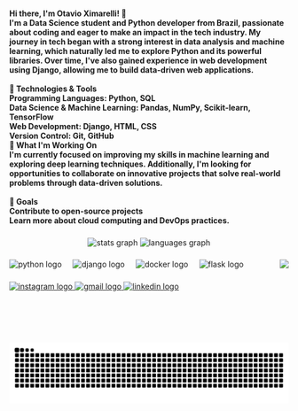 <h4 align="left">Hi there, I'm Otavio Ximarelli! 👋<br>I'm a Data Science student and Python developer from Brazil, passionate about coding and eager to make an impact in the tech industry. My journey in tech began with a strong interest in data analysis and machine learning, which naturally led me to explore Python and its powerful libraries. Over time, I've also gained experience in web development using Django, allowing me to build data-driven web applications.<br><br>🔧 Technologies & Tools<br>Programming Languages: Python, SQL<br>Data Science & Machine Learning: Pandas, NumPy, Scikit-learn, TensorFlow<br>Web Development: Django, HTML, CSS<br>Version Control: Git, GitHub<br>🚀 What I'm Working On<br>I'm currently focused on improving my skills in machine learning and exploring deep learning techniques. Additionally, I'm looking for opportunities to collaborate on innovative projects that solve real-world problems through data-driven solutions.<br><br>🌱 Goals<br>Contribute to open-source projects<br>Learn more about cloud computing and DevOps practices.<br></h4>

###

<div align="center">
  <img src="https://github-readme-stats.vercel.app/api?username=OtavioXimarelli&hide_title=false&hide_rank=false&show_icons=true&include_all_commits=true&count_private=true&disable_animations=false&theme=prussian&locale=en&hide_border=false" height="150" alt="stats graph"  />
  <img src="https://github-readme-stats.vercel.app/api/top-langs?username=OtavioXimarelli&locale=en&hide_title=false&layout=compact&card_width=320&langs_count=5&theme=prussian&hide_border=false" height="150" alt="languages graph"  />
</div>

###

<img align="right" height="150" src="https://i.giphy.com/media/v1.Y2lkPTc5MGI3NjExdG9xNHdyb3dybHFzMzlkZWZqYm5oNWg5czc1cThpdmZhMHRmY3dsMiZlcD12MV9pbnRlcm5hbF9naWZfYnlfaWQmY3Q9Zw/kBdQA2opPMRBRNvggW/giphy.gif"/>

###

<div align="left">
  <img src="https://img.shields.io/badge/Python-3776AB?logo=python&logoColor=white&style=for-the-badge" height="30" alt="python logo"  />
  <img width="12" />
  <img src="https://img.shields.io/badge/Django-092E20?logo=django&logoColor=white&style=for-the-badge" height="30" alt="django logo"  />
  <img width="12" />
  <img src="https://img.shields.io/badge/Docker-2496ED?logo=docker&logoColor=white&style=for-the-badge" height="30" alt="docker logo"  />
  <img width="12" />
  <img src="https://img.shields.io/badge/Flask-000000?logo=flask&logoColor=white&style=for-the-badge" height="30" alt="flask logo"  />
</div>

###

<div align="left">
  <a href="https://instagram.com/otavio_ximarelli" target="_blank">
    <img src="https://img.shields.io/static/v1?message=Instagram&logo=instagram&label=&color=E4405F&logoColor=white&labelColor=&style=for-the-badge" height="35" alt="instagram logo"  />
  </a>
  <a href="mailto:otavioximarelli@gmail.com" target="_blank">
    <img src="https://img.shields.io/static/v1?message=Gmail&logo=gmail&label=&color=D14836&logoColor=white&labelColor=&style=for-the-badge" height="35" alt="gmail logo"  />
  </a>
  <a href="https://www.linkedin.com/in/otavioximarelli/" target="_blank">
    <img src="https://img.shields.io/static/v1?message=LinkedIn&logo=linkedin&label=&color=0077B5&logoColor=white&labelColor=&style=for-the-badge" height="35" alt="linkedin logo"  />
  </a>
</div>

###

<br clear="both">

<img src="https://raw.githubusercontent.com/OtavioXimarelli/OtavioXimarelli/output/snake.svg" alt="Snake animation" />

###
